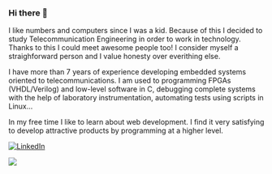 ### Hi there 👋

I like numbers and computers since I was a kid. Because of this I decided to study Telecommunication Engineering in order to work in technology. Thanks to this I could meet awesome people too! I consider myself a straighforward person and I value honesty over everithing else.

I have more than 7 years of experience developing embedded systems oriented to telecommunications. I am used to programming FPGAs (VHDL/Verilog) and low-level software in C, debugging complete systems with the help of laboratory instrumentation, automating tests using scripts in Linux...

In my free time I like to learn about web development. I find it very satisfying to develop attractive products by programming at a higher level.

[![LinkedIn](https://img.shields.io/badge/LinkedIn-%230077B5.svg?logo=linkedin&logoColor=white)](https://linkedin.com/in/fjaviermartinezalonso) 

![](https://github-readme-stats.vercel.app/api/top-langs/?username=fjaviermartinezalonso&theme=dark&hide_border=false&include_all_commits=true&count_private=true&layout=compact)

<!--
**fjaviermartinezalonso/fjaviermartinezalonso** is a ✨ _special_ ✨ repository because its `README.md` (this file) appears on your GitHub profile.

Here are some ideas to get you started:

- 🔭 I’m currently working on ...
- 🌱 I’m currently learning ...
- 👯 I’m looking to collaborate on ...
- 🤔 I’m looking for help with ...
- 💬 Ask me about ...
- 📫 How to reach me: ...
- 😄 Pronouns: ...
- ⚡ Fun fact: ...
-->
